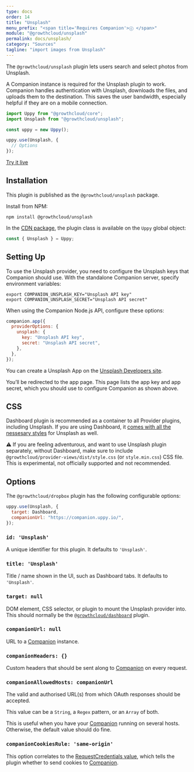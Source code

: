 ```yaml
---
type: docs
order: 14
title: "Unsplash"
menu_prefix: "<span title='Requires Companion'>ⓒ </span>"
module: "@growthcloud/unsplash"
permalink: docs/unsplash/
category: "Sources"
tagline: "import images from Unsplash"
---
```


The `@growthcloud/unsplash` plugin lets users search and select photos from Unsplash.

A Companion instance is required for the Unsplash plugin to work. Companion handles authentication with Unsplash, downloads the files, and uploads them to the destination. This saves the user bandwidth, especially helpful if they are on a mobile connection.

```js
import Uppy from "@growthcloud/core";
import Unsplash from "@growthcloud/unsplash";

const uppy = new Uppy();

uppy.use(Unsplash, {
  // Options
});
```

<a class="TryButton" href="/examples/dashboard/">Try it live</a>

## Installation

This plugin is published as the `@growthcloud/unsplash` package.

Install from NPM:

```shell
npm install @growthcloud/unsplash
```

In the [CDN package](/docs/#With-a-script-tag), the plugin class is available on the `Uppy` global object:

```js
const { Unsplash } = Uppy;
```

## Setting Up

To use the Unsplash provider, you need to configure the Unsplash keys that Companion should use. With the standalone Companion server, specify environment variables:

```shell
export COMPANION_UNSPLASH_KEY="Unsplash API key"
export COMPANION_UNSPLASH_SECRET="Unsplash API secret"
```

When using the Companion Node.js API, configure these options:

```js
companion.app({
  providerOptions: {
    unsplash: {
      key: "Unsplash API key",
      secret: "Unsplash API secret",
    },
  },
});
```

You can create a Unsplash App on the [Unsplash Developers site](https://unsplash.com/developers).

You’ll be redirected to the app page. This page lists the app key and app secret, which you should use to configure Companion as shown above.

## CSS

Dashboard plugin is recommended as a container to all Provider plugins, including Unsplash. If you are using Dashboard, it [comes with all the nessesary styles](/docs/dashboard/#CSS) for Unsplash as well.

⚠️ If you are feeling adventurous, and want to use Unsplash plugin separately, without Dashboard, make sure to include `@growthcloud/provider-views/dist/style.css` (or `style.min.css`) CSS file. This is experimental, not officially supported and not recommended.

## Options

The `@growthcloud/dropbox` plugin has the following configurable options:

```js
uppy.use(Unsplash, {
  target: Dashboard,
  companionUrl: "https://companion.uppy.io/",
});
```

### `id: 'Unsplash'`

A unique identifier for this plugin. It defaults to `'Unsplash'`.

### `title: 'Unsplash'`

Title / name shown in the UI, such as Dashboard tabs. It defaults to `'Unsplash'`.

### `target: null`

DOM element, CSS selector, or plugin to mount the Unsplash provider into. This should normally be the [`@growthcloud/dashboard`](/docs/dashboard) plugin.

### `companionUrl: null`

URL to a [Companion](/docs/companion) instance.

### `companionHeaders: {}`

Custom headers that should be sent along to [Companion](/docs/companion) on every request.

### `companionAllowedHosts: companionUrl`

The valid and authorised URL(s) from which OAuth responses should be accepted.

This value can be a `String`, a `Regex` pattern, or an `Array` of both.

This is useful when you have your [Companion](/docs/companion) running on several hosts. Otherwise, the default value should do fine.

### `companionCookiesRule: 'same-origin'`

This option correlates to the [RequestCredentials value](https://developer.mozilla.org/en-US/docs/Web/API/Request/credentials), which tells the plugin whether to send cookies to [Companion](/docs/companion).

